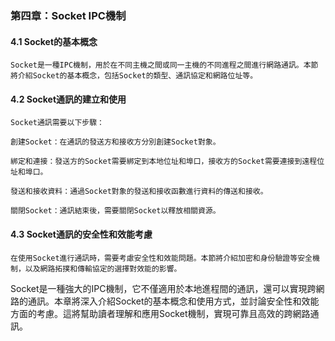 ### 第四章：Socket IPC機制

#### 4.1 Socket的基本概念
    Socket是一種IPC機制，用於在不同主機之間或同一主機的不同進程之間進行網路通訊。本節將介紹Socket的基本概念，包括Socket的類型、通訊協定和網路位址等。

#### 4.2 Socket通訊的建立和使用
    Socket通訊需要以下步驟：

    創建Socket：在通訊的發送方和接收方分別創建Socket對象。

    綁定和連接：發送方的Socket需要綁定到本地位址和埠口，接收方的Socket需要連接到遠程位址和埠口。

    發送和接收資料：通過Socket對象的發送和接收函數進行資料的傳送和接收。

    關閉Socket：通訊結束後，需要關閉Socket以釋放相關資源。

#### 4.3 Socket通訊的安全性和效能考慮
    在使用Socket進行通訊時，需要考慮安全性和效能問題。本節將介紹加密和身份驗證等安全機制，以及網路拓撲和傳輸協定的選擇對效能的影響。

Socket是一種強大的IPC機制，它不僅適用於本地進程間的通訊，還可以實現跨網路的通訊。本章將深入介紹Socket的基本概念和使用方式，並討論安全性和效能方面的考慮。這將幫助讀者理解和應用Socket機制，實現可靠且高效的跨網路通訊。